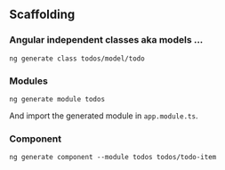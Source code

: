 ## Scaffolding

### Angular independent classes aka models ...

    ng generate class todos/model/todo

### Modules

    ng generate module todos

And import the generated module in ```app.module.ts```.

### Component

    ng generate component --module todos todos/todo-item
